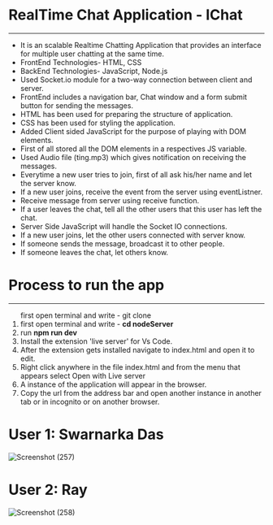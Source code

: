 <h1>RealTime Chat Application - IChat</h1>
<hr>
<ul>
  <li>It is an scalable Realtime Chatting Application that provides an interface for multiple user chatting at the same time.</li>
  <li>FrontEnd Technologies- HTML, CSS</li>
  <li>BackEnd Technologies- JavaScript, Node.js</li>
  <li>Used Socket.io module for a two-way connection between client and server.</li>
  <li>FrontEnd includes a navigation bar, Chat window and a form submit button for sending the messages.</li>
  <li>HTML has been used for preparing the structure of application.</li>
  <li>CSS has been used for styling the application.</li>
  <li>Added Client sided JavaScript for the purpose of playing with DOM elements.</li>
  <li>First of all stored all the DOM elements in a respectives JS variable.</li>
  <li>Used Audio file (ting.mp3) which gives notification on receiving the messages.</li>
  <li>Everytime a new user tries to join, first of all ask his/her name and let the server know.</li>
  <li>If a new user joins, receive the event from the server using eventListner.</li>
  <li>Receive message from server using receive function.</li>
  <li>If a user leaves the chat, tell all the other users that this user has left the chat.</li>
  <li>Server Side JavaScript will handle the Socket IO connections.</li>
  <li>If a new user joins, let the other users connected with server know.</li>
  <li>If someone sends the message, broadcast it to other people.</li>
  <li>If someone leaves the chat, let others know.</li>
</ul>




<h1>Process to run the app</h1>
<hr>
<ol>
  </li> first open terminal and write - git clone
  <li>first open terminal and write - <b>cd nodeServer</b></li>
  <li>run <b>npm run dev</b></li>
  <li>Install the extension 'live server' for Vs Code.</li>
  <li>After the extension gets installed navigate to index.html and open it to edit.</li>
  <li>Right click anywhere in the file index.html and from the menu that appears select Open with Live server</li>
  <li>A instance of the application will appear in the browser.</li>
  <li>Copy the url from the address bar and open another instance in another tab or in incognito or on another browser.</li>
</ol>

<h1>User 1: Swarnarka Das</h1>

![Screenshot (257)](https://user-images.githubusercontent.com/84660268/217365582-f06c975b-0403-40d1-a98c-164e36d47d3c.png)


<h1>User 2: Ray</h1>

![Screenshot (258)](https://user-images.githubusercontent.com/84660268/217365748-81432018-3588-4512-8a28-365e9bae3d33.png)
